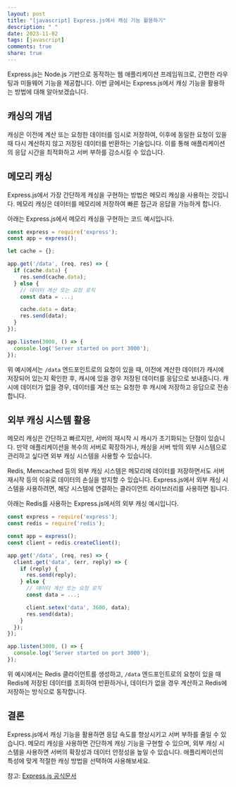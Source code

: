 ```yaml
---
layout: post
title: "[javascript] Express.js에서 캐싱 기능 활용하기"
description: " "
date: 2023-11-02
tags: [javascript]
comments: true
share: true
---
```


Express.js는 Node.js 기반으로 동작하는 웹 애플리케이션 프레임워크로, 간편한 라우팅과 미들웨어 기능을 제공합니다. 이번 글에서는 Express.js에서 캐싱 기능을 활용하는 방법에 대해 알아보겠습니다.

## 캐싱의 개념

캐싱은 이전에 계산 또는 요청한 데이터를 임시로 저장하여, 이후에 동일한 요청이 있을 때 다시 계산하지 않고 저장된 데이터를 반환하는 기술입니다. 이를 통해 애플리케이션의 응답 시간을 최적화하고 서버 부하를 감소시킬 수 있습니다.

## 메모리 캐싱

Express.js에서 가장 간단하게 캐싱을 구현하는 방법은 메모리 캐싱을 사용하는 것입니다. 메모리 캐싱은 데이터를 메모리에 저장하여 빠른 접근과 응답을 가능하게 합니다.

아래는 Express.js에서 메모리 캐싱을 구현하는 코드 예시입니다.

```javascript
const express = require('express');
const app = express();

let cache = {};

app.get('/data', (req, res) => {
  if (cache.data) {
    res.send(cache.data);
  } else {
    // 데이터 계산 또는 요청 로직
    const data = ...;

    cache.data = data;
    res.send(data);
  }
});

app.listen(3000, () => {
  console.log('Server started on port 3000');
});
```

위 예시에서는 `/data` 엔드포인트로의 요청이 있을 때, 이전에 계산한 데이터가 캐시에 저장되어 있는지 확인한 후, 캐시에 있을 경우 저장된 데이터를 응답으로 보내줍니다. 캐시에 데이터가 없을 경우, 데이터를 계산 또는 요청한 후 캐시에 저장하고 응답으로 전송합니다.

## 외부 캐싱 시스템 활용

메모리 캐싱은 간단하고 빠르지만, 서버의 재시작 시 캐시가 초기화되는 단점이 있습니다. 만약 애플리케이션을 복수의 서버로 확장하거나, 캐싱을 서버 밖의 외부 시스템으로 관리하고 싶다면 외부 캐싱 시스템을 사용할 수 있습니다.

Redis, Memcached 등의 외부 캐싱 시스템은 메모리에 데이터를 저장하면서도 서버 재시작 등의 이유로 데이터의 손실을 방지할 수 있습니다. Express.js에서 외부 캐싱 시스템을 사용하려면, 해당 시스템에 연결하는 클라이언트 라이브러리를 사용하면 됩니다.

아래는 Redis를 사용하는 Express.js에서의 외부 캐싱 예시입니다.

```javascript
const express = require('express');
const redis = require('redis');

const app = express();
const client = redis.createClient();

app.get('/data', (req, res) => {
  client.get('data', (err, reply) => {
    if (reply) {
      res.send(reply);
    } else {
      // 데이터 계산 또는 요청 로직
      const data = ...;

      client.setex('data', 3600, data);
      res.send(data);
    }
  });
});

app.listen(3000, () => {
  console.log('Server started on port 3000');
});
```

위 예시에서는 Redis 클라이언트를 생성하고, `/data` 엔드포인트로의 요청이 있을 때 Redis에 저장된 데이터를 조회하여 반환하거나, 데이터가 없을 경우 계산하고 Redis에 저장하는 방식으로 동작합니다.

## 결론

Express.js에서 캐싱 기능을 활용하면 응답 속도를 향상시키고 서버 부하를 줄일 수 있습니다. 메모리 캐싱을 사용하면 간단하게 캐싱 기능을 구현할 수 있으며, 외부 캐싱 시스템을 사용하면 서버의 확장성과 데이터 안정성을 높일 수 있습니다. 애플리케이션의 특성에 맞게 적절한 캐싱 방법을 선택하여 사용해보세요.

참고: [Express.js 공식문서](https://expressjs.com/)